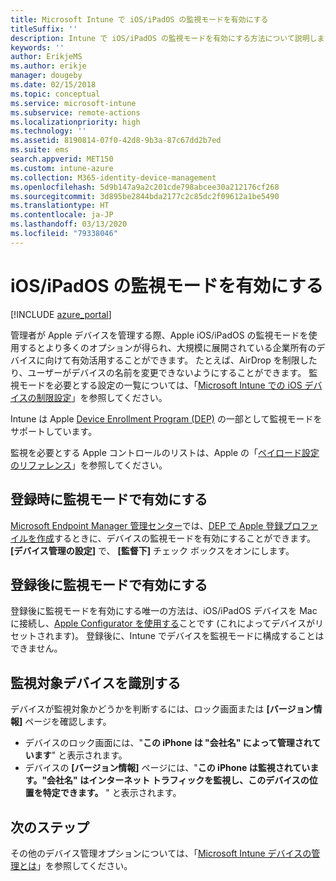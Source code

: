 ```yaml
---
title: Microsoft Intune で iOS/iPadOS の監視モードを有効にする
titleSuffix: ''
description: Intune で iOS/iPadOS の監視モードを有効にする方法について説明します。
keywords: ''
author: ErikjeMS
ms.author: erikje
manager: dougeby
ms.date: 02/15/2018
ms.topic: conceptual
ms.service: microsoft-intune
ms.subservice: remote-actions
ms.localizationpriority: high
ms.technology: ''
ms.assetid: 8190814-07f0-42d8-9b3a-87c67dd2b7ed
ms.suite: ems
search.appverid: MET150
ms.custom: intune-azure
ms.collection: M365-identity-device-management
ms.openlocfilehash: 5d9b147a9a2c201cde798abcee30a212176cf268
ms.sourcegitcommit: 3d895be2844bda2177c2c85dc2f09612a1be5490
ms.translationtype: HT
ms.contentlocale: ja-JP
ms.lasthandoff: 03/13/2020
ms.locfileid: "79338046"
---
```

# <a name="turn-on-iosipados-supervised-mode"></a>iOS/iPadOS の監視モードを有効にする


[!INCLUDE [azure_portal](../includes/azure_portal.md)]

管理者が Apple デバイスを管理する際、Apple iOS/iPadOS の監視モードを使用するとより多くのオプションが得られ、大規模に展開されている企業所有のデバイスに向けて有効活用することができます。 たとえば、AirDrop を制限したり、ユーザーがデバイスの名前を変更できないようにすることができます。 監視モードを必要とする設定の一覧については、「[Microsoft Intune での iOS デバイスの制限設定](../configuration/device-restrictions-ios.md)」を参照してください。

Intune は Apple [Device Enrollment Program (DEP)](../enrollment/device-enrollment-program-enroll-ios.md) の一部として監視モードをサポートしています。

監視を必要とする Apple コントロールのリストは、Apple の「[ペイロード設定のリファレンス](http://help.apple.com/configurator/mac/2.4/#/cad5370d089)」を参照してください。

## <a name="turn-on-supervised-mode-during-enrollment"></a>登録時に監視モードで有効にする

[Microsoft Endpoint Manager 管理センター](https://go.microsoft.com/fwlink/?linkid=2109431)では、[DEP で Apple 登録プロファイルを作成](../enrollment/device-enrollment-program-enroll-ios.md#create-an-apple-enrollment-profile)するときに、デバイスの監視モードを有効にすることができます。 **[デバイス管理の設定]** で、 **[監督下]** チェック ボックスをオンにします。

## <a name="turn-on-supervised-mode-after-enrollment"></a>登録後に監視モードで有効にする

登録後に監視モードを有効にする唯一の方法は、iOS/iPadOS デバイスを Mac に接続し、[Apple Configurator を使用する](../enrollment/apple-configurator-enroll-ios.md)ことです (これによってデバイスがリセットされます)。 登録後に、Intune でデバイスを監視モードに構成することはできません。

## <a name="identify-a-supervised-device"></a>監視対象デバイスを識別する

デバイスが監視対象かどうかを判断するには、ロック画面または **[バージョン情報]** ページを確認します。
- デバイスのロック画面には、"**この iPhone は "会社名" によって管理されています**" と表示されます。
- デバイスの **[バージョン情報]** ページには、"**この iPhone は監視されています。"会社名" はインターネット トラフィックを監視し、このデバイスの位置を特定できます。** " と表示されます。

## <a name="next-steps"></a>次のステップ

その他のデバイス管理オプションについては、「[Microsoft Intune デバイスの管理とは](device-management.md)」を参照してください。
